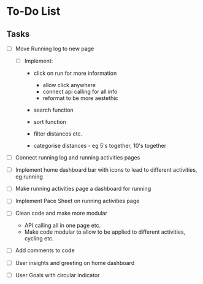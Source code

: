 # To-Do List

## Tasks

- [ ] Move Running log to new page
    - [ ] Implement:
        - click on run for more information
            - allow click anywhere
            - connect api calling for all info
            - reformat to be more aestethic
        
        - search function
        - sort function
        - filter distances etc.
        - categorise distances - eg 5's together, 10's together

- [ ] Connect running log and running activities pages

- [ ] Implement home dashboard bar with icons to lead to different activities, eg running

- [ ] Make running activities page a dashboard for running

- [ ] Implement Pace Sheet on running activities page

- [ ] Clean code and make more modular
    - API calling all in one page etc.
    - Make code modular to allow to be applied to different activities, cycling etc.

- [ ] Add comments to code

- [ ] User insights and greeting on home dashboard

- [ ] User Goals with circular indicator